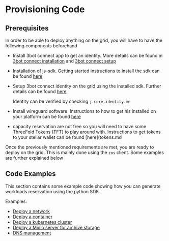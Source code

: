 # Provisioning Code

## Prerequisites
In order to be able to deploy anything on the grid, you will have to have the following components beforehand
- Install 3bot connect app to get an identity. More details can be found in [3bot connect installation](3botconnect_install.md) and [3bot connect setup](3botconnect_overview.md)
- Installation of js-sdk.  Getting started instructions to install the sdk can be found [here](3sdk_install.md)
- Setup 3bot connect identity on the grid using the installed sdk. Further details can be found [here](identity.md)
    
    Identity can be verified by checking `j.core.identity.me`
- Install wireguard software.  Instructions to how to get his installed on your platform can be found [here](https://www.wireguard.com/install/)
- capacity reservation are not free so you will need to have some ThreeFold Tokens (TFT) to play around with.  Instructions to get tokens to your stellar wallet can be found [here](tokens.md

Once the previously mentioned requirements are met, you are ready to deploy on the grid. This is mainly done using the `zos` client. Some examples are further explained below


## Code Examples

This section contains some example code showing how you can generate workloads reservation using the python SDK.

Examples:

- [Deploy a network](code_network.md)
- [Deploy a container](code_container.md)
- [Deploy a kubernetes cluster](code_kubernetes.md)
- [Deploy a Minio server for archive storage](code_storage.md)
- [DNS management](code_web.md)

